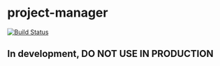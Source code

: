 # project-manager

[![Build Status](https://travis-ci.org/IgorDePaula/project-manager.svg?branch=master)](https://travis-ci.org/IgorDePaula/project-manager)

## In development, DO NOT USE IN PRODUCTION